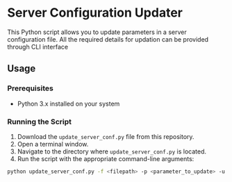 # Server Configuration Updater

This Python script allows you to update parameters in a server configuration file. All the required details for updation can be provided through CLI interface

## Usage

### Prerequisites
- Python 3.x installed on your system

### Running the Script

1. Download the `update_server_conf.py` file from this repository.
2. Open a terminal window.
3. Navigate to the directory where `update_server_conf.py` is located.
4. Run the script with the appropriate command-line arguments:

```bash
python update_server_conf.py -f <filepath> -p <parameter_to_update> -u <updated_value>
